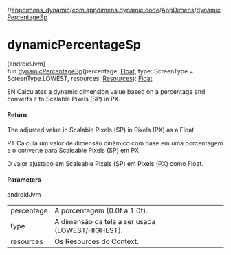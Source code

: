 //[appdimens_dynamic](../../../README.md)/[com.appdimens.dynamic.code](../README.md)/[AppDimens](README.md)/[dynamicPercentageSp](dynamic-percentage-sp.md)

# dynamicPercentageSp

[androidJvm]\
fun [dynamicPercentageSp](dynamic-percentage-sp.md)(percentage: [Float](https://kotlinlang.org/api/core/kotlin-stdlib/kotlin/-float/index.html), type: ScreenType = ScreenType.LOWEST, resources: [Resources](https://developer.android.com/reference/kotlin/android/content/res/Resources.html)): [Float](https://kotlinlang.org/api/core/kotlin-stdlib/kotlin/-float/index.html)

EN Calculates a dynamic dimension value based on a percentage and converts it to Scalable Pixels (SP) in PX.

#### Return

The adjusted value in Scalable Pixels (SP) in Pixels (PX) as a Float.

PT Calcula um valor de dimensão dinâmico com base em uma porcentagem e o converte para Scaleable Pixels (SP) em PX.

O valor ajustado em Scaleable Pixels (SP) em Pixels (PX) como Float.

#### Parameters

androidJvm

| | |
|---|---|
| percentage | A porcentagem (0.0f a 1.0f). |
| type | A dimensão da tela a ser usada (LOWEST/HIGHEST). |
| resources | Os Resources do Context. |